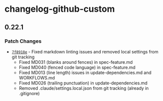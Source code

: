 # changelog-github-custom

## 0.22.1

### Patch Changes

- [`7f8918e`](https://github.com/sapientpants/changelog-github-custom/commit/7f8918e1b1523d2eec1744a2da9b964a59591925) - Fixed markdown linting issues and removed local settings from git tracking
  - Fixed MD031 (blanks around fences) in spec-feature.md
  - Fixed MD040 (fenced code language) in spec-feature.md
  - Fixed MD013 (line length) issues in update-dependencies.md and WORKFLOWS.md
  - Fixed MD026 (trailing punctuation) in update-dependencies.md
  - Removed .claude/settings.local.json from git tracking (already in .gitignore)
